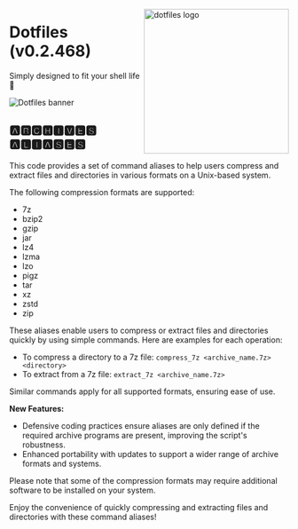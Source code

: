 <!-- markdownlint-disable MD033 MD041 MD043 -->

<img src="https://kura.pro/dotfiles/v2/images/logos/dotfiles.svg"
alt="dotfiles logo" width="261" align="right" />

<!-- markdownlint-enable MD033 MD041 -->

# Dotfiles (v0.2.468)

Simply designed to fit your shell life 🐚

![Dotfiles banner][banner]

## 🅰🆁🅲🅷🅸🆅🅴🆂 🅰🅻🅸🅰🆂🅴🆂

This code provides a set of command aliases to help users compress and
extract files and directories in various formats on a Unix-based system.

The following compression formats are supported:

* 7z
* bzip2
* gzip
* jar
* lz4
* lzma
* lzo
* pigz
* tar
* xz
* zstd
* zip

These aliases enable users to compress or extract files and directories
quickly by using simple commands. Here are examples for each operation:

* To compress a directory to a 7z file: `compress_7z <archive_name.7z> <directory>`
* To extract from a 7z file: `extract_7z <archive_name.7z>`

Similar commands apply for all supported formats, ensuring ease of use.

**New Features:**

* Defensive coding practices ensure aliases are only defined if the required archive programs are present, improving the script's robustness.
* Enhanced portability with updates to support a wider range of archive formats and systems.

Please note that some of the compression formats may require additional
software to be installed on your system.

Enjoy the convenience of quickly compressing and extracting files and
directories with these command aliases!

[banner]: https://kura.pro/dotfiles/v2/images/titles/title-dotfiles.svg
